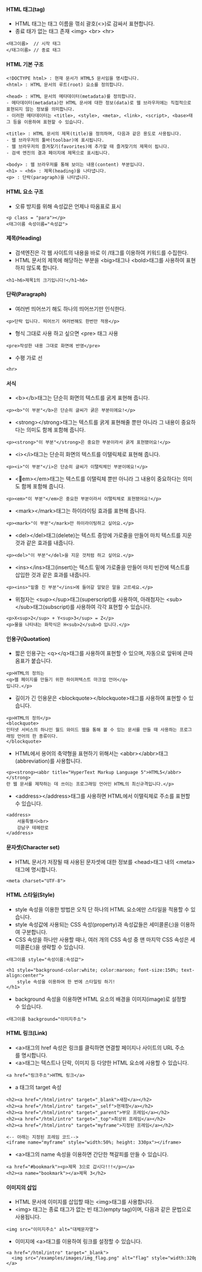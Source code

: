 
#### HTML 태그(tag)
- HTML 태그는 태그 이름을 꺾쇠 괄호(<>)로 감싸서 표현합니다.
- 종료 태가 없는 태그 존재 \<img\> \<br\> \<hr\>
```
<태그이름>  // 시작 태그
</태그이름> // 종료 태그
```

#### HTML 기본 구조
```
<!DOCTYPE html> : 현재 문서가 HTML5 문서임을 명시합니다.
<html> : HTML 문서의 루트(root) 요소를 정의합니다.

<head> : HTML 문서의 메타데이터(metadata)를 정의합니다.
- 메타데이터(metadata)란 HTML 문서에 대한 정보(data)로 웹 브라우저에는 직접적으로 표현되지 않는 정보를 의미합니다.
- 이러한 메타데이터는 <title>, <style>, <meta>, <link>, <script>, <base>태그 등을 이용하여 표현할 수 있습니다.

<title> : HTML 문서의 제목(title)을 정의하며, 다음과 같은 용도로 사용됩니다.
- 웹 브라우저의 툴바(toolbar)에 표시됩니다.
- 웹 브라우저의 즐겨찾기(favorites)에 추가할 때 즐겨찾기의 제목이 됩니다.
- 검색 엔진의 결과 페이지에 제목으로 표시됩니다.

<body> : 웹 브라우저를 통해 보이는 내용(content) 부분입니다.
<h1> ~ <h6> : 제목(heading)을 나타냅니다.
<p> : 단락(paragraph)을 나타냅니다.
```
#### HTML 요소 구조
- 오류 방지를 위해 속성값은 언제나 따옴표로 표시
```
<p class = "para"></p>
<태그이름 속성이름="속성값">
```

#### 제목(Heading)
- 검색엔진은 각 웹 사이트의 내용을 바로 이 /<h/>태그를 이용하여 키워드를 수집한다.
- HTML 문서의 제목에 해당하는 부분을 \<big\>태그나 \<bold\>태그를 사용하여 표현하지 않도록 합니다.
```
<h1~h6>제목1의 크기입니다!</h1~h6>
```

#### 단락(Paragraph)
- 여러번 띄어쓰기 해도 하나의 띄어쓰기만 인식한다.
```
<p>단락 입니다. 띄어쓰기 여러번해도 한번만 적용</p>
```
- 형식 그대로 사용 하고 싶으면 \<pre\> 태그 사용
```
<pre>작성한 내용 그대로 화면에 반영</pre>
```
- 수평 가로 선 
```
<hr>
```

#### 서식
-  <b\></b\>태그는 단순히 화면의 텍스트를 굵게 표현해 줍니다.
```
<p><b>"이 부분"</b>은 단순히 글씨가 굵은 부분이에요!</p>
```

- <strong\></strong\>태그는 텍스트를 굵게 표현해줄 뿐만 아니라 그 내용이 중요하다는 의미도 함께 포함해 줍니다.
```
<p><strong>"이 부분"</strong>은 중요한 부분이라서 굵게 표현됐어요!</p>
```

- <i\></i\>태그는 단순히 화면의 텍스트를 이탤릭체로 표현해 줍니다.
```
<p><i>"이 부분"</i>은 단순히 글씨가 이탤릭체인 부분이에요!</p>
```

- <em\></em\>태그는 텍스트를 이탤릭체 뿐만 아니라 그 내용이 중요하다는 의미도 함께 포함해 줍니다.
```
<p><em>"이 부분"</em>은 중요한 부분이라서 이탤릭체로 표현됐어요!</p>
```

- <mark\></mark\>태그는 하이라이팅 효과를 표현해 줍니다.
```
<p><mark>"이 부분"</mark>만 하이라이팅하고 싶어요.</p>
```

- <del\></del\>태그(delete)는 텍스트 중앙에 가로줄을 만들어 마치 텍스트를 지운 것과 같은 효과를 내줍니다.
```
<p><del>"이 부분"</del>을 지운 것처럼 하고 싶어요.</p>
```

- <ins\></ins\>태그(insert)는 텍스트 밑에 가로줄을 만들어 마치 빈칸에 텍스트를 삽입한 것과 같은 효과를 내줍니다.
```
<p><ins>"밑줄 친 부분"</ins>에 들어갈 알맞은 말을 고르세요.</p>
```

- 위첨자는 <sup\></sup\>태그(superscript)를 사용하여, 아래첨자는 <sub\></sub\>태그(subscript)를 사용하여 각각 표현할 수 있습니다.
```
<p>X<sup>2</sup> + Y<sup>3</sup> = Z</p>
<p>물을 나타내는 화학식은 H<sub>2</sub>O 입니다.</p>
```

#### 인용구(Quotation)
- 짧은 인용구는 <q\></q\>태그를 사용하여 표현할 수 있으며, 자동으로 앞뒤에 큰따옴표가 붙습니다.
```
<p>HTML의 정의는
<q>웹 페이지를 만들기 위한 하이퍼텍스트 마크업 언어</q>
입니다.</p>
```
- 길이가 긴 인용문은 <blockquote\></blockquote\>태그를 사용하여 표현할 수 있습니다.
```
<p>HTML의 정의</p>
<blockquote>
인터넷 서비스의 하나인 월드 와이드 웹을 통해 볼 수 있는 문서를 만들 때 사용하는 프로그래밍 언어의 한 종류이다.
</blockquote>
```
- HTML에서 용어의 축약형을 표현하기 위해서는 <abbr\></abbr\>태그(abbreviation)를 사용합니다.
```
<p><strong><abbr title="HyperText Markup Language 5">HTML5</abbr></strong>
란 웹 문서를 제작하는 데 쓰이는 프로그래밍 언어인 HTML의 최신규격입니다.</p>
```
- <address\></address\>태그를 사용하면 HTML에서 이탤릭체로 주소를 표현할 수 있습니다.
```
<address>
    서울특별시<br>
    강남구 테헤란로
</address>
```

#### 문자셋(Character set)
-   HTML 문서가 저장될 때 사용된 문자셋에 대한 정보를 <head\>태그 내의 <meta\>태그에 명시합니다.

```
<meta charset="UTF-8">
```

#### HTML 스타일(Style)
- style 속성을 이용한 방법은 오직 단 하나의 HTML 요소에만 스타일을 적용할 수 있습니다.
- style 속성값에 사용되는 CSS 속성(property)과 속성값들은 세미콜론(;)을 이용하여 구분합니다.
- CSS 속성을 하나만 사용할 때나, 여러 개의 CSS 속성 중 맨 마지막 CSS 속성은 세미콜론(;)을 생략할 수 있습니다.
```
<태그이름 style="속성이름:속성값">

<h1 style="background-color:white; color:maroon; font-size:150%; text-align:center">
    style 속성을 이용하여 한 번에 스타일링 하기!
</h1>
```

- background 속성을 이용하면 HTML 요소의 배경을 이미지(image)로 설정할 수 있습니다.

```
<태그이름 background="이미지주소">
```

#### HTML 링크(Link)
- <a\>태그의 href 속성은 링크를 클릭하면 연결할 페이지나 사이트의 URL 주소를 명시합니다.
- <a\>태그는 텍스트나 단락, 이미지 등 다양한 HTML 요소에 사용할 수 있습니다.
```
<a href="링크주소">HTML 링크</a>
```
- a 태그의 target 속성
```
<h2><a href="/html/intro" target="_blank">새창</a></h2>
<h2><a href="/html/intro" target="_self">현재창</a></h2>
<h2><a href="/html/intro" target="_parent">부모 프레임</a></h2>
<h2><a href="/html/intro" target="_top">최상위 프레임</a></h2>
<h2><a href="/html/intro" target="myframe">지정된 프레임</a></h2>

<-- 아래는 지정된 프레임 코드-->
<iframe name="myframe" style="width:50%; height: 330px"></iframe>
```

- <a\>태그의 name 속성을 이용하면 간단한 책갈피를 만들 수 있습니다. 
```
<a href="#bookmark"><p>제목 3으로 갑시다!!!</p></a>
<h2><a name="bookmark"></a>제목 3</h2>
```

#### 이미지의 삽입
- HTML 문서에 이미지를 삽입할 때는 <img\>태그를 사용합니다.
- <img\> 태그는 종료 태그가 없는 빈 태그(empty tag)이며, 다음과 같은 문법으로 사용됩니다.
```
<img src="이미지주소" alt="대체문자열">
```
- 이미지에 <a\>태그를 이용하여 링크를 설정할 수 있습니다.
```
<a href="/html/intro" target="_blank">
  <img src="/examples/images/img_flag.png" alt="flag" style="width:320px; height:214px">
</a>
```


